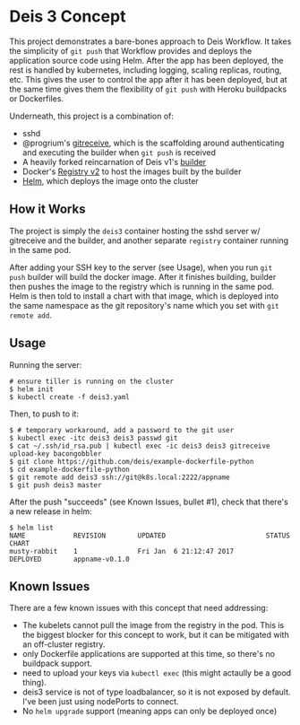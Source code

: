 # Deis 3 Concept

This project demonstrates a bare-bones approach to Deis Workflow. It takes the simplicity of
`git push` that Workflow provides and deploys the application source code using Helm. After
the app has been deployed, the rest is handled by kubernetes, including logging, scaling replicas,
routing, etc. This gives the user to control the app after it has been deployed, but at the same
time gives them the flexibility of `git push` with Heroku buildpacks or Dockerfiles.


Underneath, this project is a combination of:

 - sshd
 - @progrium's [gitreceive](https://progrium/gitreceive), which is the scaffolding around authenticating and executing the builder when `git push` is received
 - A heavily forked reincarnation of Deis v1's [builder](https://github.com/deis/deis/blob/master/builder/rootfs/etc/confd/templates/builder)
 - Docker's [Registry v2](https://github.com/docker/distribution) to host the images built by the builder
 - [Helm](https://github.com/kubernetes/helm), which deploys the image onto the cluster

## How it Works

The project is simply the `deis3` container hosting the sshd server w/ gitreceive and the builder,
and another separate `registry` container running in the same pod.

After adding your SSH key to the server (see Usage), when you run `git push` builder will build the
docker image. After it finishes building, builder then pushes the image to the registry which is
running in the same pod. Helm is then told to install a chart with that image, which is deployed
into the same namespace as the git repository's name which you set with `git remote add`.

## Usage

Running the server:

```
# ensure tiller is running on the cluster
$ helm init
$ kubectl create -f deis3.yaml
```

Then, to push to it:

```
$ # temporary workaround, add a password to the git user
$ kubectl exec -itc deis3 deis3 passwd git
$ cat ~/.ssh/id_rsa.pub | kubectl exec -ic deis3 deis3 gitreceive upload-key bacongobbler
$ git clone https://github.com/deis/example-dockerfile-python
$ cd example-dockerfile-python
$ git remote add deis3 ssh://git@k8s.local:2222/appname
$ git push deis3 master
```

After the push "succeeds" (see Known Issues, bullet #1), check that there's a new release in helm:

```
$ helm list
NAME            REVISION        UPDATED                         STATUS          CHART         
musty-rabbit    1               Fri Jan  6 21:12:47 2017        DEPLOYED        appname-v0.1.0
```

## Known Issues

There are a few known issues with this concept that need addressing:

 - The kubelets cannot pull the image from the registry in the pod. This is the biggest blocker for this concept to work, but it can be mitigated with an off-cluster registry.
 - only Dockerfile applications are supported at this time, so there's no buildpack support.
 - need to upload your keys via `kubectl exec` (this might actaully be a good thing).
 - deis3 service is not of type loadbalancer, so it is not exposed by default. I've been just using nodePorts to connect.
 - No `helm upgrade` support (meaning apps can only be deployed once)

